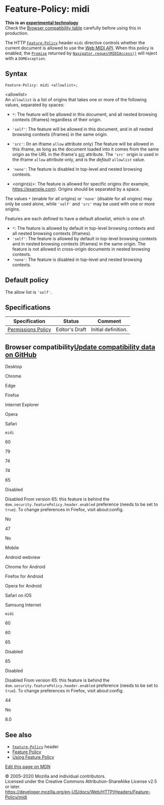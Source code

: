 Feature-Policy: midi
====================

**This is an [experimental technology](https://developer.mozilla.org/en-US/docs/MDN/Contribute/Guidelines/Conventions_definitions#Experimental)**  
Check the [Browser compatibility table](#Browser_compatibility) carefully before using this in production.

The HTTP [`Feature-Policy`](../feature-policy) header `midi` directive controls whether the current document is allowed to use the [Web MIDI API](https://developer.mozilla.org/en-US/docs/Web/API/Web_MIDI_API). When this policy is enabled, the [`Promise`](https://developer.mozilla.org/en-US/docs/Web/JavaScript/Reference/Global_Objects/Promise) returned by [`Navigator.requestMIDIAccess()`](https://developer.mozilla.org/en-US/docs/Web/API/Navigator/requestMIDIAccess) will reject with a `DOMException`.

Syntax
------

    Feature-Policy: midi <allowlist>;

&lt;allowlist&gt;  
An `allowlist` is a list of origins that takes one or more of the following values, separated by spaces:

-   `*`: The feature will be allowed in this document, and all nested browsing contexts (iframes) regardless of their origin.
-   `'self'`: The feature will be allowed in this document, and in all nested browsing contexts (iframes) in the same origin.
-   `'src'`: (In an iframe `allow` attribute only) The feature will be allowed in this iframe, as long as the document loaded into it comes from the same origin as the URL in the iframe's [src](https://developer.mozilla.org/en-US/docs/Web/HTML/Element/iframe#Attributes) attribute.
    The `'src'` origin is used in the iframe `allow` attribute only, and is the *default* `allowlist` value.

-   `'none'`: The feature is disabled in top-level and nested browsing contexts.
-   &lt;origin(s)&gt;: The feature is allowed for specific origins (for example, https://example.com). Origins should be separated by a space.

The values `*` (enable for all origins) or `'none'` (disable for all origins) may only be used alone, while `'self'` and `'src'` may be used with one or more origins.

Features are each defined to have a default allowlist, which is one of:

-   `*`: The feature is allowed by default in top-level browsing contexts and all nested browsing contexts (iframes).
-   `'self'`: The feature is allowed by default in top-level browsing contexts and in nested browsing contexts (iframes) in the same origin. The feature is not allowed in cross-origin documents in nested browsing contexts.
-   `'none'`: The feature is disabled in top-level and nested browsing contexts.

Default policy
--------------

The allow list is `'self'`.

Specifications
--------------

<table><thead><tr class="header"><th>Specification</th><th>Status</th><th>Comment</th></tr></thead><tbody><tr class="odd"><td><a href="https://w3c.github.io/webappsec-permissions-policy/">Permissions Policy</a></td><td><span class="spec-ED">Editor's Draft</span></td><td>Initial definition.</td></tr></tbody></table>

Browser compatibility<a href="https://github.com/mdn/browser-compat-data" class="bc-github-link">Update compatibility data on GitHub</a>
----------------------------------------------------------------------------------------------------------------------------------------

Desktop

<span class="bc-head-txt-label bc-head-icon-chrome">Chrome</span>

<span class="bc-head-txt-label bc-head-icon-edge">Edge</span>

<span class="bc-head-txt-label bc-head-icon-firefox">Firefox</span>

<span class="bc-head-txt-label bc-head-icon-ie">Internet Explorer</span>

<span class="bc-head-txt-label bc-head-icon-opera">Opera</span>

<span class="bc-head-txt-label bc-head-icon-safari">Safari</span>

`midi`

60

79

74

74

65

Disabled

Disabled From version 65: this feature is behind the `dom.security.featurePolicy.header.enabled` preference (needs to be set to `true`). To change preferences in Firefox, visit about:config.

No

47

No

Mobile

<span class="bc-head-txt-label bc-head-icon-webview_android">Android webview</span>

<span class="bc-head-txt-label bc-head-icon-chrome_android">Chrome for Android</span>

<span class="bc-head-txt-label bc-head-icon-firefox_android">Firefox for Android</span>

<span class="bc-head-txt-label bc-head-icon-opera_android">Opera for Android</span>

<span class="bc-head-txt-label bc-head-icon-safari_ios">Safari on iOS</span>

<span class="bc-head-txt-label bc-head-icon-samsunginternet_android">Samsung Internet</span>

`midi`

60

60

65

Disabled

65

Disabled

Disabled From version 65: this feature is behind the `dom.security.featurePolicy.header.enabled` preference (needs to be set to `true`). To change preferences in Firefox, visit about:config.

44

No

8.0

See also
--------

-   [`Feature-Policy`](../feature-policy) header
-   [Feature Policy](../../feature_policy)
-   [Using Feature Policy](../../feature_policy/using_feature_policy)

<a href="https://developer.mozilla.org/en-US/docs/Web/HTTP/Headers/Feature-Policy/midi$edit" class="_attribution-link">Edit this page on MDN</a>

© 2005–2020 Mozilla and individual contributors.  
Licensed under the Creative Commons Attribution-ShareAlike License v2.5 or later.  
<a href="https://developer.mozilla.org/en-US/docs/Web/HTTP/Headers/Feature-Policy/midi" class="_attribution-link">https://developer.mozilla.org/en-US/docs/Web/HTTP/Headers/Feature-Policy/midi</a>
